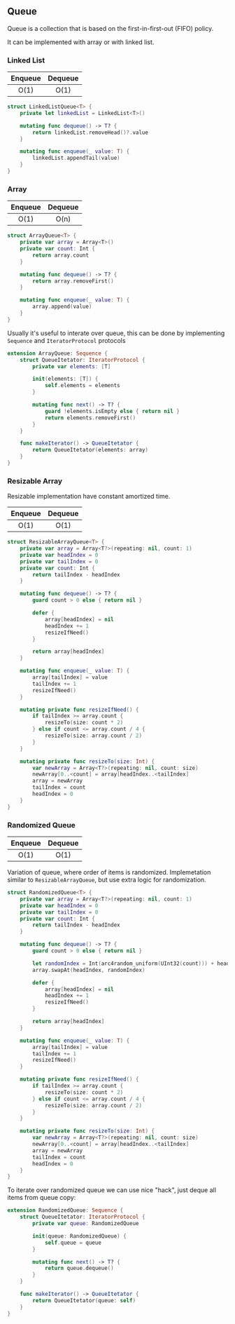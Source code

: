 ## Queue

Queue is a collection that is based on the first-in-first-out (FIFO) policy.

It can be implemented with array or with linked list.

### Linked List

Enqueue | Dequeue
:-----: | :-----:
O(1)    | O(1) 

```swift
struct LinkedListQueue<T> {
    private let linkedList = LinkedList<T>()

    mutating func dequeue() -> T? {
        return linkedList.removeHead()?.value
    }

    mutating func enqueue(_ value: T) {
        linkedList.appendTail(value)
    }
}
```

### Array

Enqueue | Dequeue
:-----: | :-----:
O(1)    | O(n) 

```swift
struct ArrayQueue<T> {
    private var array = Array<T>()
    private var count: Int {
        return array.count
    }

    mutating func dequeue() -> T? {
        return array.removeFirst()
    }

    mutating func enqueue(_ value: T) {
        array.append(value)
    }
}
```

Usually it's useful to interate over queue, this can be done by implementing `Sequence` and `IteratorProtocol` protocols

```swift
extension ArrayQueue: Sequence {
    struct QueueItetator: IteratorProtocol {
        private var elements: [T]

        init(elements: [T]) {
            self.elements = elements
        }

        mutating func next() -> T? {
            guard !elements.isEmpty else { return nil }
            return elements.removeFirst()
        }
    }

    func makeIterator() -> QueueItetator {
        return QueueItetator(elements: array)
    }
}
```

### Resizable Array

Resizable implementation have constant amortized time.

Enqueue | Dequeue
:-----: | :-----:
O(1)    | O(1) 

```swift
struct ResizableArrayQueue<T> {
    private var array = Array<T?>(repeating: nil, count: 1)
    private var headIndex = 0
    private var tailIndex = 0
    private var count: Int {
        return tailIndex - headIndex
    }

    mutating func dequeue() -> T? {
        guard count > 0 else { return nil }

        defer {
            array[headIndex] = nil
            headIndex += 1
            resizeIfNeed()
        }

        return array[headIndex]
    }

    mutating func enqueue(_ value: T) {
        array[tailIndex] = value
        tailIndex += 1
        resizeIfNeed()
    }

    mutating private func resizeIfNeed() {
        if tailIndex >= array.count {
            resizeTo(size: count * 2)
        } else if count <= array.count / 4 {
            resizeTo(size: array.count / 2)
        }
    }

    mutating private func resizeTo(size: Int) {
        var newArray = Array<T?>(repeating: nil, count: size)
        newArray[0..<count] = array[headIndex..<tailIndex]
        array = newArray
        tailIndex = count
        headIndex = 0
    }
}
```

### Randomized Queue

Enqueue | Dequeue
:-----: | :-----:
O(1)    | O(1) 

Variation of queue, where order of items is randomized. Implemetation similar to `ResizableArrayQueue`, but use extra logic for randomization.

```swift
struct RandomizedQueue<T> {
    private var array = Array<T?>(repeating: nil, count: 1)
    private var headIndex = 0
    private var tailIndex = 0
    private var count: Int {
        return tailIndex - headIndex
    }

    mutating func dequeue() -> T? {
        guard count > 0 else { return nil }

        let randomIndex = Int(arc4random_uniform(UInt32(count))) + headIndex
        array.swapAt(headIndex, randomIndex)

        defer {
            array[headIndex] = nil
            headIndex += 1
            resizeIfNeed()
        }

        return array[headIndex]
    }

    mutating func enqueue(_ value: T) {
        array[tailIndex] = value
        tailIndex += 1
        resizeIfNeed()
    }

    mutating private func resizeIfNeed() {
        if tailIndex >= array.count {
            resizeTo(size: count * 2)
        } else if count <= array.count / 4 {
            resizeTo(size: array.count / 2)
        }
    }

    mutating private func resizeTo(size: Int) {
        var newArray = Array<T?>(repeating: nil, count: size)
        newArray[0..<count] = array[headIndex..<tailIndex]
        array = newArray
        tailIndex = count
        headIndex = 0
    }
}
```

To iterate over randomized queue we can use nice "hack", just deque all items from queue copy:

```swift
extension RandomizedQueue: Sequence {
    struct QueueItetator: IteratorProtocol {
        private var queue: RandomizedQueue

        init(queue: RandomizedQueue) {
            self.queue = queue
        }

        mutating func next() -> T? {
            return queue.dequeue()
        }
    }

    func makeIterator() -> QueueItetator {
        return QueueItetator(queue: self)
    }
}
```